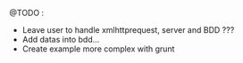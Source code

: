 @TODO :
  - Leave user to handle xmlhttprequest, server and BDD ???
  - Add datas into bdd...
  - Create example more complex with grunt